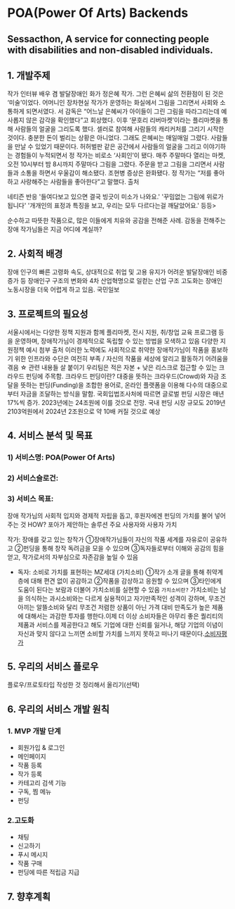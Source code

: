 # POA(Power Of Arts) Backends
Sessacthon, A service for connecting people with disabilities and non-disabled individuals.
---
## 1. 개발주제


작가 인터뷰 배우 겸 발달장애인 화가 정은혜 작가. 그런 은혜씨 삶의 전환점이 된 것은 ‘미술’이었다. 어머니인 장차현실 작가가 운영하는 화실에서 그림을 그리면서 사회와 소통하게 되면서였다. 서 감독은 “어느날 은혜씨가 아이들이 그린 그림을 따라그리는데 예사롭지 않은 감각을 확인했다”고 회상했다. 이후 ‘문호리 리버마켓’이라는 플리마켓을 통해 사람들의 얼굴을 그리도록 했다. 셀러로 참여해 사람들의 캐리커처를 그리기 시작한 것이다. 충분한 돈이 벌리는 상황은 아니었다. 그래도 은혜씨는 매일매일 그렸다. 사람들을 만날 수 있었기 때문이다. 허허벌판 같은 공간에서 사람들의 얼굴을 그리고 이야기하는 경험들이 누적되면서 정 작가는 비로소 ‘사회인’이 됐다. 매주 주말마다 열리는 마켓, 오전 10시부터 밤 8시까지 주말마다 그림을 그렸다. 주문을 받고 그림을 그리면서 사람들과 소통을 하면서 우울감이 해소됐다. 조현병 증상은 완화됐다. 정 작가는 “저를 좋아하고 사랑해주는 사람들을 좋아한다”고 말했다.
출처

네티즌 반응 '들여다보고 있으면 결국 빙긋이 미소가 나와요.' '꾸밈없는 그림에 위로가 됩니다' '개개인의 표정과 특징을 보고, 우리는 모두 다르다는걸 깨달았어요.' 등등>

순수하고 따뜻한 작품으로, 많은 이들에게 치유와 공감을 전해준 사례. 감동을 전해주는 장애 작가님들은 지금 어디에 계실까?

## 2. 사회적 배경

장애 인구의 빠른 고령화 속도, 상대적으로 취업 및 고용 유지가 어려운 발달장애인 비중 증가 등 장애인구 구조의 변화와 4차 산업혁명으로 일컫는 산업 구조 고도화는 장애인 노동시장을 더욱 어렵게 하고 있음. 국민일보


## 3. 프로젝트의 필요성

서울시에서는 다양한 정책 지원과 함께 플리마켓, 전시 지원, 취/창업 교육 프로그램 등을 운영하며, 장애작가님이 경제적으로 독립할 수 있는 방법을 모색하고 있음 다양한 지원정책 예시 첨부 출처 이러한 노력에도 사회적으로 취약한 장애작가님이 작품을 홍보하기 위한 인프라와 수단은 여전히 부족 / 자신의 작품을 세상에 알리고 활동하기 어려움을 겪음 ☆ 관련 내용들 살 붙이기 우리팀은 적은 자본 + 낮은 리스크로 접근할 수 있는 크라우드 펀딩에 주목함. 크라우드 펀딩이란? 대중을 뜻하는 크라우드(Crowd)와 자금 조달을 뜻하는 펀딩(Funding)을 조합한 용어로, 온라인 플랫폼을 이용해 다수의 대중으로부터 자금을 조달하는 방식을 말함. 국회입법조사처에 따르면 글로벌 펀딩 시장은 매년 17%씩 증가. 2023년에는 24조원에 이를 것으로 전망. 국내 펀딩 시장 규모도 2019년 2103억원에서 2024년 2조원으로 약 10배 커질 것으로 예상

## 4. 서비스 분석 및 목표

### 1) 서비스명: POA(Power Of Arts)
### 2) 서비스슬로건:
### 3) 서비스 목표:

장애 작가님의 사회적 입지와 경제적 자립을 돕고, 후원자에겐 펀딩의 가치를 불어 넣어주는 것 HOW? 포아가 제안하는 솔루션 주요 사용자와 사용자 가치

작가: 장애를 갖고 있는 창작가 ①장애작가님들이 자신의 작품 세계를 자유로이 공유하고 ②펀딩을 통해 창작 독려금을 모을 수 있으며 ③독자들로부터 이해와 공감의 힘을 얻고, 작가로서의 자부심으로 자존감을 높일 수 있음

- 독자: 소비로 가치를 표현하는 MZ세대 (가치소비) ①작가 소개 글을 통해 취약계층에 대해 편견 없이 공감하고 ②작품을 감상하고 응원할 수 있으며 ③타인에게 도움이 된다는 보람과 더불어 가치소비를 실현할 수 있음
`가치소비란?` 가치소비는 남을 의식하는 과시소비와는 다르게 실용적이고 자기만족적인 성격이 강하며, 무조건 아끼는 알뜰소비와 달리 무조건 저렴한 상품이 아닌 가격 대비 만족도가 높은 제품에 대해서는 과감한 투자를 행한다.이제 더 이상 소비자들은 아무리 좋은 퀄리티의 제품과 서비스를 제공한다고 해도 기업에 대한 신뢰를 잃거나, 해당 기업의 이념이 자신과 맞지 않다고 느끼면 소비할 가치를 느끼지 못하고 떠나기 때문이다.[소비자평가](http://www.iconsumer.or.kr)

## 5. 우리의 서비스 플로우

플로우/프로토타입 작성한 것 정리해서 올리기(선택)

## 6. 우리의 서비스 개발 원칙

### 1. MVP 개발 단계
  * 회원가입 & 로그인
  * 메인페이지
  * 작품 등록
  * 작가 등록
  * 카테고리 검색 기능
  * 구독, 찜 메뉴
  * 펀딩

  
 ### 2.고도화
   * 채팅
   * 신고하기
   * 푸시 메시지
   * 작품 구매
   * 펀딩에 따른 적립금 지급



## 7. 향후계획

